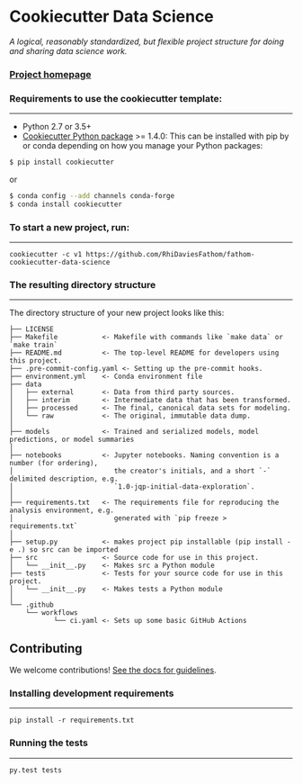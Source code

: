 # Cookiecutter Data Science

_A logical, reasonably standardized, but flexible project structure for doing and sharing data science work._


### [Project homepage](http://drivendata.github.io/cookiecutter-data-science/)

### Requirements to use the cookiecutter template:

-----------
 - Python 2.7 or 3.5+
 - [Cookiecutter Python package](http://cookiecutter.readthedocs.org/en/latest/installation.html) >= 1.4.0: This can be installed with pip by or conda depending on how you manage your Python packages:

``` bash
$ pip install cookiecutter
```

or

``` bash
$ conda config --add channels conda-forge
$ conda install cookiecutter
```


### To start a new project, run:

------------

    cookiecutter -c v1 https://github.com/RhiDaviesFathom/fathom-cookiecutter-data-science


### The resulting directory structure

------------

The directory structure of your new project looks like this: 

```
├── LICENSE
├── Makefile           <- Makefile with commands like `make data` or `make train`
├── README.md          <- The top-level README for developers using this project.
├── .pre-commit-config.yaml <- Setting up the pre-commit hooks.
├── environment.yml    <- Conda environment file
├── data
│   ├── external       <- Data from third party sources.
│   ├── interim        <- Intermediate data that has been transformed.
│   ├── processed      <- The final, canonical data sets for modeling.
│   └── raw            <- The original, immutable data dump.
│
├── models             <- Trained and serialized models, model predictions, or model summaries
│
├── notebooks          <- Jupyter notebooks. Naming convention is a number (for ordering),
│                         the creator's initials, and a short `-` delimited description, e.g.
│                         `1.0-jqp-initial-data-exploration`.
│
├── requirements.txt   <- The requirements file for reproducing the analysis environment, e.g.
│                         generated with `pip freeze > requirements.txt`
│
├── setup.py           <- makes project pip installable (pip install -e .) so src can be imported
├── src                <- Source code for use in this project.
│   └── __init__.py    <- Makes src a Python module
├── tests              <- Tests for your source code for use in this project.
│   └── __init__.py    <- Makes tests a Python module
│
└── .github
    └── workflows
           └── ci.yaml <- Sets up some basic GitHub Actions
```

## Contributing

We welcome contributions! [See the docs for guidelines](https://drivendata.github.io/cookiecutter-data-science/#contributing).

### Installing development requirements

------------

    pip install -r requirements.txt

### Running the tests

------------

    py.test tests
